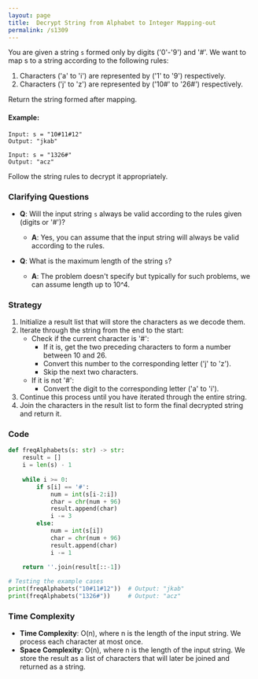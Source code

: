 ```yaml
---
layout: page
title:  Decrypt String from Alphabet to Integer Mapping-out
permalink: /s1309
---
```


You are given a string `s` formed only by digits ('0'-'9') and '#'. We want to map s to a string according to the following rules:
1. Characters ('a' to 'i') are represented by ('1' to '9') respectively.
2. Characters ('j' to 'z') are represented by ('10#' to '26#') respectively.

Return the string formed after mapping.

#### Example:
```
Input: s = "10#11#12"
Output: "jkab"

Input: s = "1326#"
Output: "acz"
```
Follow the string rules to decrypt it appropriately.

### Clarifying Questions

- **Q**: Will the input string `s` always be valid according to the rules given (digits or '#')?
  - **A**: Yes, you can assume that the input string will always be valid according to the rules.
  
- **Q**: What is the maximum length of the string `s`?
  - **A**: The problem doesn't specify but typically for such problems, we can assume length up to 10^4.

### Strategy

1. Initialize a result list that will store the characters as we decode them.
2. Iterate through the string from the end to the start:
    - Check if the current character is '#':
      - If it is, get the two preceding characters to form a number between 10 and 26.
      - Convert this number to the corresponding letter ('j' to 'z').
      - Skip the next two characters.
    - If it is not '#':
      - Convert the digit to the corresponding letter ('a' to 'i').
3. Continue this process until you have iterated through the entire string.
4. Join the characters in the result list to form the final decrypted string and return it.

### Code

```python
def freqAlphabets(s: str) -> str:
    result = []
    i = len(s) - 1
    
    while i >= 0:
        if s[i] == '#':
            num = int(s[i-2:i])
            char = chr(num + 96)
            result.append(char)
            i -= 3
        else:
            num = int(s[i])
            char = chr(num + 96)
            result.append(char)
            i -= 1
            
    return ''.join(result[::-1])

# Testing the example cases
print(freqAlphabets("10#11#12"))  # Output: "jkab"
print(freqAlphabets("1326#"))     # Output: "acz"
```

### Time Complexity

- **Time Complexity**: O(n), where n is the length of the input string. We process each character at most once.
- **Space Complexity**: O(n), where n is the length of the input string. We store the result as a list of characters that will later be joined and returned as a string.
